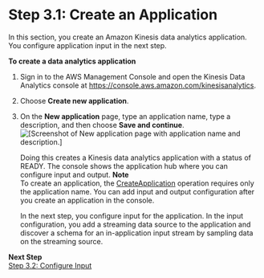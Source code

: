 # Step 3\.1: Create an Application<a name="get-started-create-app"></a>

In this section, you create an Amazon Kinesis data analytics application\. You configure application input in the next step\.

**To create a data analytics application**

1. Sign in to the AWS Management Console and open the Kinesis Data Analytics console at [ https://console\.aws\.amazon\.com/kinesisanalytics](https://console.aws.amazon.com/kinesisanalytics)\.

1. Choose **Create new application**\.

1. On the **New application** page, type an application name, type a description, and then choose **Save and continue**\.  
![\[Screenshot of New application page with application name and description.\]](http://docs.aws.amazon.com/kinesisanalytics/latest/dev/images/gs-v2-10.png)

   Doing this creates a Kinesis data analytics application with a status of READY\. The console shows the application hub where you can configure input and output\.
**Note**  
To create an application, the [CreateApplication](API_CreateApplication.md) operation requires only the application name\. You can add input and output configuration after you create an application in the console\.

   In the next step, you configure input for the application\. In the input configuration, you add a streaming data source to the application and discover a schema for an in\-application input stream by sampling data on the streaming source\.

**Next Step**  
[Step 3\.2: Configure Input](get-started-configure-input.md)